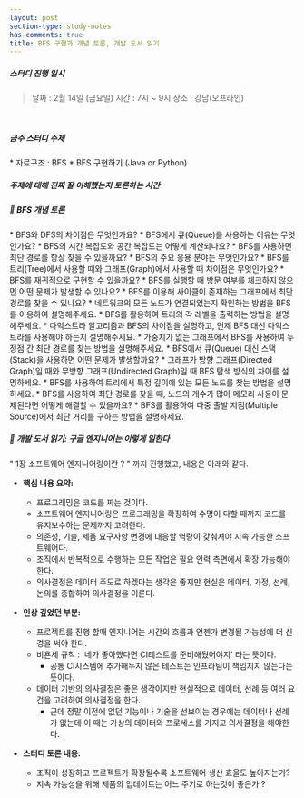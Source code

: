 ```yaml
---
layout: post
section-type: study-notes
has-comments: true
title: BFS 구현과 개념 토론, 개발 도서 읽기
---
```



<h5> 스터디 진행 일시</h5>
<blockquote>날짜 : 2월 14일 (금요일)    
시간 : 7시 ~ 9시    
장소 : 강남(오프라인)
</blockquote>  

<br>

<h5>금주 스터디 주제 </h5>  
* 자료구조 : BFS   
  * BFS 구현하기 (Java or Python)

<br>

<h5 class="speech-bubble">주제에 대해 진짜 잘 이해했는지 토론하는 시간</h5>
<h5>🧐 BFS 개념 토론</h5>
* BFS와 DFS의 차이점은 무엇인가요?  
* BFS에서 큐(Queue)를 사용하는 이유는 무엇인가요?  
* BFS의 시간 복잡도와 공간 복잡도는 어떻게 계산되나요?  
* BFS를 사용하면 최단 경로를 항상 찾을 수 있을까요?  
* BFS의 주요 응용 분야는 무엇인가요?  
* BFS를 트리(Tree)에서 사용할 때와 그래프(Graph)에서 사용할 때 차이점은 무엇인가요?  
* BFS를 재귀적으로 구현할 수 있을까요?  
* BFS를 실행할 때 방문 여부를 체크하지 않으면 어떤 문제가 발생할 수 있나요?  
* BFS를 이용해 사이클이 존재하는 그래프에서 최단 경로를 찾을 수 있나요?  
* 네트워크의 모든 노드가 연결되었는지 확인하는 방법을 BFS를 이용하여 설명해주세요.  
* BFS를 활용하여 트리의 각 레벨을 출력하는 방법을 설명해주세요.  
* 다익스트라 알고리즘과 BFS의 차이점을 설명하고, 언제 BFS 대신 다익스트라를 사용해야 하는지 설명해주세요.  
* 가중치가 없는 그래프에서 BFS를 사용하여 두 정점 간 최단 경로를 찾는 방법을 설명해주세요.  
* BFS에서 큐(Queue) 대신 스택(Stack)을 사용하면 어떤 문제가 발생할까요?  
* 그래프가 방향 그래프(Directed Graph)일 때와 무방향 그래프(Undirected Graph)일 때 BFS 탐색 방식의 차이를 설명하세요.  
* BFS를 사용하여 트리에서 특정 깊이에 있는 모든 노드를 찾는 방법을 설명하세요.  
* BFS를 사용하여 최단 경로를 찾을 때, 노드의 개수가 많아 메모리 사용이 문제된다면 어떻게 해결할 수 있을까요?  
* BFS를 활용하여 다중 출발 지점(Multiple Source)에서 최단 거리를 구하는 방법을 설명하세요.  

<br>

<h5>📖 개발 도서 읽기: 구글 엔지니어는 이렇게 일한다  </h5>
" 1장 소프트웨어 엔지니어링이란 ? " 까지 진행했고, 내용은 아래와 같다. 

- **핵심 내용 요약:**  
  - 프로그래밍은 코드를 짜는 것이다.
  - 소프트웨어 엔지니어링은 프로그래밍을 확장하여 수명이 다할 때까지 코드를 유지보수하는 문제까지 고려한다.
  - 의존성, 기술, 제품 요구사항 변경에 대응할 역량이 갖춰져야 지속 가능한 소프트웨어다.
  - 조직에서 반복적으로 수행하는 모든 작업은 필요 인력 측면에서 확장 가능해야 한다.
  - 의사결정은 데이터 주도로 하겠다는 생각은 좋지만 현실은 데이터, 가정, 선례, 논의를 종합하여 의사결정을 이룬다.

- **인상 깊었던 부분:**  
  - 프로젝트를 진행 할때 엔지니어는 시간의 흐름과 언젠가 변경될 가능성에 더 신경을 써야 한다. 
  - 비욘세 규칙 : '네가 좋아했다면 CI테스트를 준비해뒀어야지' 라는 뜻이다. 
    - 공통 CI시스템에 추가해두지 않은 테스트는 인프라팀이 책임지지 않는다는 뜻이다.     
  - 데이터 기반의 의사결정은 좋은 생각이지만 현실적으로 데이터, 선례 등 여러 요건을 고려하여 의사결정을 한다.
    - 근데 정말 이전에 없던 기능이나 기술을 선보이는 경우에는 데이터나 선례가 없는데 이 때는 가상의 데이터와 프로세스를 가지고 의사결정을 해야한다.  

- **스터디 토론 내용:**  
  - 조직이 성장하고 프로젝트가 확장될수록 소프트웨어 생산 효율도 높아지는가?
  - 지속 가능성을 위해 제품의 업데이트는 어느 주기로 하는것이 좋은가 ?
